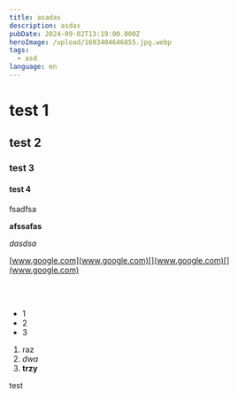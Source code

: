 ```yaml
---
title: asadas
description: asdas
pubDate: 2024-09-02T13:19:00.000Z
heroImage: /upload/1693404646855.jpg.webp
tags:
  - asd
language: en
---
```

# test 1

## test 2

### test 3 

#### test 4

fsadfsa

**afssafas**

*dasdsa*

[www.google.com](www.google.com)[](www.google.com)[](www.google.com)

<br />

<br />

* 1
* 2
* 3

1. [](www.google.com)raz
2. *dwa*
3. **trzy**





test[](www.google.com)[](www.google.com)
